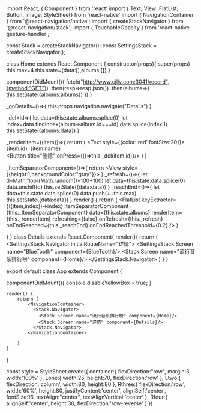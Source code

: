 # 
import React, { Component } from 'react'
import { Text, View ,FlatList, Button, Image, StyleSheet} from 'react-native'
import { NavigationContainer } from '@react-navigation/native';
import { createStackNavigator } from '@react-navigation/stack';
import { TouchableOpacity } from 'react-native-gesture-handler';


const Stack = createStackNavigator();
const SettingsStack = createStackNavigator();

class Home extends React.Component {
  constructor(props){
    super(props)
    this.max=4
    this.state={data:[],albums:[]}
}

componentDidMount(){
    fetch("http://www.cjlly.com:3041/record",{method:"GET"})
    .then(resp=>resp.json())
    .then(albums=>{
        this.setState({albums:albums})
    })
}

_goDetails=()=>{
  this.props.navigation.navigate("Details")
}

_del=id=>{
  let data=this.state.albums.splice(0)
  let index=data.findIndex(album=>album.id===id)
  data.splice(index,1)
  this.setState({albums:data})
}

_renderItem=({item})=>{
    return (
        <View style={style.container}>
          <TouchableOpacity style={style.container} onPress={this._goDetails}>
            <View style={style.Lone}>
              <Text style={{color:'red',fontSize:20}}>{item.id}</Text>
            </View>
            <View>
              <Image style={style.Ltwo} source={{uri:item.img}} />
            </View>
            <View style={style.Rthree}>
              <Text style={style.Rthree}>{item.name}</Text>
            </View>
            </TouchableOpacity>   
            <View style={style.Rfour}>
            <Button title="删除" onPress={()=>this._del(item.id)}/>
            </View>
        </View>
    )
}

_ItemSeparatorComponent=()=>{
  return <View style={{height:1,backgroundColor:"gray"}}></View>
}
_refresh=()=>{
    let d=Math.floor(Math.random()*100+100)
    let data=this.state.data.splice(0)
    data.unshift(d)
    this.setState({data:data})
}
_reachEnd=()=>{
    let data=this.state.data.splice(0)
    data.push(++this.max)
    this.setState({data:data})
}
  render() {
    return (
      <View>
      <FlatList
          keyExtractor={({item,index})=>index}
          ItemSeparatorComponent={this._ItemSeparatorComponent}
          data={this.state.albums} 
          renderItem={this._renderItem}
          refreshing={false}
          onRefresh={this._refresh}
          onEndReached={this._reachEnd}
          onEndReachedThreshold={0.2}
      />
      </View>
    )

  }
}
class Details extends React.Component{
  render(){
    return (
      <SettingsStack.Navigator initialRouteName="详情">
        <SettingsStack.Screen name="BlueTooth" component={BlueTooth}/>
        <Stack.Screen name="流行音乐排行榜" component={Home}/>
      </SettingsStack.Navigator>
    )
  }
}


export default class App extends Component {

  componentDidMount(){
    console.disableYellowBox = true;
  }

    render() {
        return (
            <NavigationContainer>
              <Stack.Navigator>
                <Stack.Screen name="流行音乐排行榜" component={Home}/>
                <Stack.Screen name="详情" component={Details}/>
              </Stack.Navigator>
            </NavigationContainer>

        )
    }
    
}

const style = StyleSheet.create({
    container:{
      flexDirection:"row",
      margin:3,
      width:'100%'
    },
    Lone:{
      width:25,
      height:70,
      flexDirection:'row'
    },
    Ltwo:{
      flexDirection:'column',
      width:80,
      height:80
    },
    Rthree:{
      flexDirection:'row',
      width:'60%',
      height:80,
      justifyContent:'center',
      alignSelf:'center',
      fontSize:16,
      textAlign:"center",
      textAlignVertical:'center'
    },
    Rfour:{
      alignSelf:'center',
      height:30,
      flexDirection:'row-reverse'
    }
})
